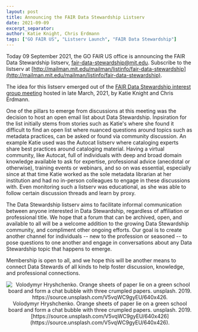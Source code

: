```yaml
---
layout: post
title: Announcing the FAIR Data Stewardship Listserv
date: 2021-09-09
excerpt_separator: 
author: Katie Knight, Chris Erdmann
tags: ["GO FAIR US", "Listserv Launch", "FAIR Data Stewardship"]
---
```


Today 09 September 2021, the GO FAIR US office is announcing the FAIR Data Stewardship listserv, <a href="mailto:fair-data-stewardship@mit.edu">fair-data-stewardship@mit.edu</a>. Subscribe to the listserv at [http://mailman.mit.edu/mailman/listinfo/fair-data-stewardship](http://mailman.mit.edu/mailman/listinfo/fair-data-stewardship).

The idea for this listserv emerged out of the [FAIR Data Stewardship interest group meeting](https://gofair.us/news/2021-05-8-data-stewardship-ig-mtg.html) hosted in late March, 2021, by Katie Knight and Chris Erdmann.

One of the pillars to emerge from discussions at this meeting was the decision to host an open email list about Data Stewardship. Inpsiration for the list initially stems from stories such as Katie's where she found it difficult to find an open list where nuanced questions around topics such as metadata practices, can be asked or found via community discussion. An example Katie used was the Autocat listserv where cataloging experts share best practices around cataloging material. Having a virtual community, like Autocat, full of individuals with deep and broad domain knowledge available to ask for expertise, professional advice (anecdotal or otherwise), training events or webinars, and so on was essential, especially since at that time Katie worked as the sole metadata librarian at her institution and had no in-person colleagues to engage in these discussions with. Even monitoring such a listserv was educational, as she was able to follow certain discussion threads and learn by proxy.

The Data Stewardship listserv aims to facilitate informal communication between anyone interested in Data Stewardship, regardless of affiliation or professional title. We hope that a forum that can be archived, open, and available to all will be a welcome addition to the growing Data Stewardship community, and compliment other ongoing efforts. Our goal is to create another channel for individuals -- new to the profession or seasoned -- to pose questions to one another and engage in conversations about any Data Stewardship topic that happens to emerge. 

Membership is open to all, and we hope this will be another means to connect Data Stewards of all kinds to help foster discussion, knowledge, and professional connections.

<p align="center">
<img src="https://source.unsplash.com/V5vqWC9gyEU/640x426" alt="Volodymyr Hryshchenko. Orange sheets of paper lie on a green school board and form a chat bubble with three crumpled papers. unsplash. 2019. https://source.unsplash.com/V5vqWC9gyEU/640x426."> <br>
Volodymyr Hryshchenko. Orange sheets of paper lie on a green school board and form a chat bubble with three crumpled papers. unsplash. 2019. [https://source.unsplash.com/V5vqWC9gyEU/640x426](https://source.unsplash.com/V5vqWC9gyEU/640x426).
</p>

